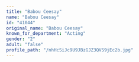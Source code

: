 ```yaml
---
title: "Babou Ceesay"
name: "Babou Ceesay"
id: "41044"
original_name: "Babou Ceesay"
known_for_department: "Acting"
gender: "2"
adult: "false"
profile_path: "/nhHcSiJc9U9JBzGJZ3QVS9jEc2b.jpg"
---
```

